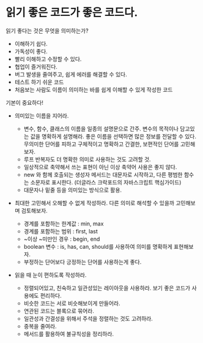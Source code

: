 # 읽기 좋은 코드가 좋은 코드다.

읽기 좋다는 것은 무엇을 의미하는가? 
- 이해하기 쉽다.
- 가독성이 좋다.
- 빨리 이해하고 수정할 수 있다.
- 협업이 즐거워진다.
- 버그 발생을 줄여주고, 쉽게 에러를 해결할 수 있다.
- 테스트 하기 쉬운 코드
- 처음보는 사람도 이름이 의미하는 바를 쉽게 이해할 수 있게 작성한 코드 

기본이 중요하다!
- 의미있는 이름을 지어라.
	- 변수, 함수, 클래스의 이름을 일종의 설명문으로 간주. 변수의 목적이나 담고있는 값을 명확하게 설명해라. 좋은 이름을 선택하면 많은 정보를 전달할 수 있다. 무의미한 단어를 피하고 구체적이고 명확하고 간결한, 보편적인 단어를 고민해보자.
	- 루프 반복자도 더 명확한 의미로 사용하는 것도 고려할 것.
	- 일상적으로 축약해서 쓰는 표현이 아닌 이상 축약어 사용은 좋지 않다.
	- new 와 함께 호출되는 생성자 메서드는 대문자로 시작하고, 다른 평범한 함수는 소문자로 표시한다. (더글라스 크락포드의 자바스크립트 핵심가이드)
	- 대문자나 밑줄 등을 의미있는 방식으로 활용. 

- 최대한 고민해서 오해할 수 없게 작성하라. 다른 의미로 해석할 수 있을까 고민해보며 검토해보자. 
	- 경계를 포함하는 한계값 : min, max
	- 경계를 포함하는 범위 : first, last
	- ~이상 ~미만인 경우 : begin, end 
	-  boolean 변수 : is, has, can, should를 사용하여 의미를 명확하게 표현해보자.
	- 부정하는 단어보다 긍정하는 단어를 사용하는게 좋다.  

- 읽을 때 눈이 편하도록 작성하라. 
	- 정렬되어있고, 친숙하고 일관성있는 레이아웃을 사용하라. 보기 좋은 코드가 사용에도 편리하다.
	- 비슷한 코드는 서로 비슷해보이게 만들어라. 
	- 연관된 코드는 블록으로 묶어라.
	- 일관성과 간결성을 위해서 주석을 정렬하는 것도 고려하라.
	- 중복을 줄여라. 
	- 메서드를 활용하여 불규칙성을 정리하라.
